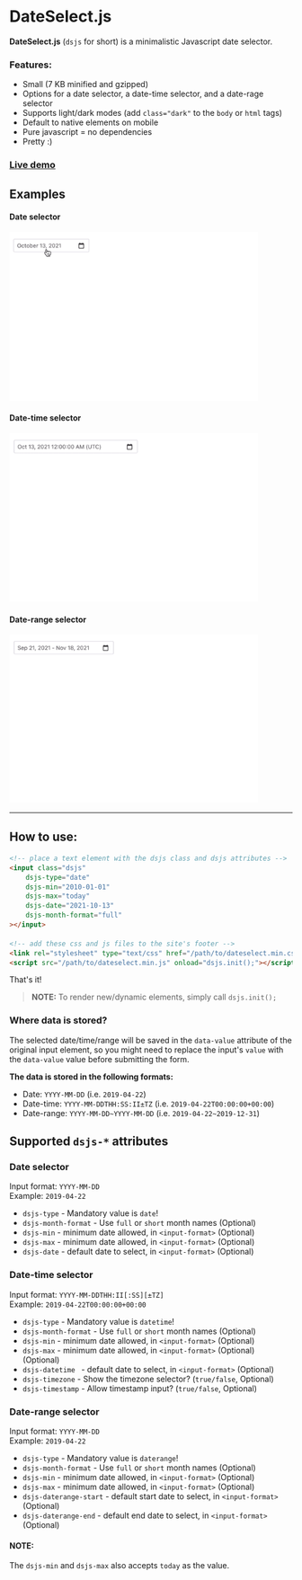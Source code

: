 # DateSelect.js

**DateSelect.js** (`dsjs` for short) is a minimalistic Javascript date selector.

### Features:

- Small (7 KB minified and gzipped)
- Options for a date selector, a date-time selector, and a date-rage selector
- Supports light/dark modes (add `class="dark"` to the `body` or `html` tags)
- Default to native elements on mobile
- Pure javascript = no dependencies
- Pretty :)

### [Live demo](https://tradologics.github.io/dateselect.js/dist/demo.html)


## Examples

#### Date selector
<img src="https://github.com/tradologics/dateselect.js/blob/main/gifs/date.gif?raw=true" height="300">

#### Date-time selector
<img src="https://github.com/tradologics/dateselect.js/blob/main/gifs/datetime.gif?raw=true" height="300">

#### Date-range selector
<img src="https://github.com/tradologics/dateselect.js/blob/main/gifs/daterange.gif?raw=true" height="300">

---

## How to use:
```html
<!-- place a text element with the dsjs class and dsjs attributes -->
<input class="dsjs"
    dsjs-type="date"
    dsjs-min="2010-01-01"
    dsjs-max="today"
    dsjs-date="2021-10-13"
    dsjs-month-format="full"
></input>

<!-- add these css and js files to the site's footer -->
<link rel="stylesheet" type="text/css" href="/path/to/dateselect.min.css" media="all">
<script src="/path/to/dateselect.min.js" onload="dsjs.init();"></script>
```

That's it!

> **NOTE:** To render new/dynamic elements, simply call `dsjs.init();`

### Where data is stored?

The selected date/time/range will be saved in the `data-value` attribute of the original input element, so you might need to replace the input's `value` with the `data-value` value before submitting the form.

**The data is stored in the following formats:**

- Date: `YYYY-MM-DD` (i.e. `2019-04-22`)
- Date-time: `YYYY-MM-DDTHH:SS:II±TZ` (i.e. `2019-04-22T00:00:00+00:00`)
- Date-range: `YYYY-MM-DD~YYYY-MM-DD` (i.e. `2019-04-22~2019-12-31`)


## Supported `dsjs-*` attributes

### Date selector

Input format: `YYYY-MM-DD`<br>
Example: `2019-04-22`

- `dsjs-type` - Mandatory value is `date`!
- `dsjs-month-format` - Use `full` or `short` month names (Optional)
- `dsjs-min` - minimum date allowed, in `<input-format>` (Optional)
- `dsjs-max` - minimum date allowed, in `<input-format>` (Optional)
- `dsjs-date` - default date to select, in `<input-format>` (Optional)

### Date-time selector

Input format: `YYYY-MM-DDTHH:II[:SS][±TZ]`<br>
Example: `2019-04-22T00:00:00+00:00`

- `dsjs-type` - Mandatory value is `datetime`!
- `dsjs-month-format` - Use `full` or `short` month names (Optional)
- `dsjs-min` - minimum date allowed, in `<input-format>` (Optional)
- `dsjs-max` - minimum date allowed, in `<input-format>` (Optional) (Optional)
- `dsjs-datetime ` - default date to select, in `<input-format>` (Optional)
- `dsjs-timezone` - Show the timezone selector? (`true/false`, Optional)
- `dsjs-timestamp` - Allow timestamp input? (`true/false`, Optional)


### Date-range selector

Input format: `YYYY-MM-DD`<br>
Example: `2019-04-22`

- `dsjs-type` - Mandatory value is `daterange`!
- `dsjs-month-format` - Use `full` or `short` month names (Optional)
- `dsjs-min` - minimum date allowed, in `<input-format>` (Optional)
- `dsjs-max` - minimum date allowed, in `<input-format>` (Optional)
- `dsjs-daterange-start` - default start date to select, in `<input-format>` (Optional)
- `dsjs-daterange-end` - default end date to select, in `<input-format>` (Optional)


#### NOTE:

The `dsjs-min` and `dsjs-max` also accepts `today` as the value.
